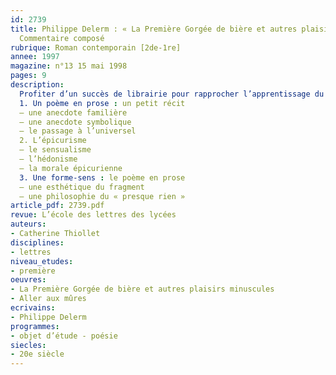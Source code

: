 ```yaml
---
id: 2739
title: Philippe Delerm : « La Première Gorgée de bière et autres plaisirs minuscules ».
  Commentaire composé 
rubrique: Roman contemporain [2de-1re]
annee: 1997
magazine: n°13 15 mai 1998
pages: 9
description: 
  Profiter d’un succès de librairie pour rapprocher l’apprentissage du commentaire composé de l’actualité littéraire, exploiter la simplicité d’une prose poétique du « presque rien » pour inciter à la lecture interprétative méthodique, tel est le but de l’étude de ce poème en prose :  « Aller aux mûres »…
  1. Un poème en prose : un petit récit
  – une anecdote familière
  – une anecdote symbolique
  – le passage à l’universel
  2. L’épicurisme
  – le sensualisme
  – l’hédonisme
  – la morale épicurienne
  3. Une forme-sens : le poème en prose
  – une esthétique du fragment
  – une philosophie du « presque rien »
article_pdf: 2739.pdf
revue: L’école des lettres des lycées
auteurs:
- Catherine Thiollet
disciplines:
- lettres
niveau_etudes:
- première
oeuvres:
- La Première Gorgée de bière et autres plaisirs minuscules
- Aller aux mûres
ecrivains:
- Philippe Delerm
programmes:
- objet d’étude - poésie
siecles:
- 20e siècle
---
```

